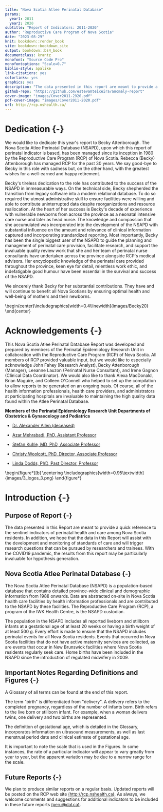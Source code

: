 ```yaml
--- 
title: "Nova Scotia Atlee Perinatal Database"
params:
  year1: 2011
  year2: 2020
subtitle: "Report of Indicators: 2011-2020"
author: "Reproductive Care Program of Nova Scotia"
date: "2023-08-29"
knit: bookdown::render_book
site: bookdown::bookdown_site
output: bookdown::bs4_book
documentclass: krantz
monofont: "Source Code Pro"
monofontoptions: "Scale=0.7"
biblio-style: apalike
link-citations: yes
colorlinks: yes
graphics: yes
description: "The data presented in this report are meant to provide a quick reference to the sentinel indicators of perinatal health and care among Nova Scotia residents. We hope this report will assist with the development and monitoring of standards of care and will trigger research questions that can be pursued by researchers and trainees."
github-repo: "https://github.com/estevamteixeira/anomaly-report"
cover-image: "images/Cover2011-2020.pdf"
pdf-cover-image: "images/Cover2011-2020.pdf"
url: http://rcp.nshealth.ca/
---
```






# Dedication {-}

We would like to dedicate this year's report to Becky Attenborough. The Nova Scotia Atlee Perinatal Database (NSAPD), upon which this report of perinatal indicator is based, has been managed since its inception in 1980 by the Reproductive Care Program (RCP) of Nova Scotia. Rebecca (Becky) Attenborough has managed RCP for the past 30 years. We say good-bye to Becky in this role with sadness but, on the other hand, with the greatest wishes for a well-earned and happy retirement.

Becky's tireless dedication to the role has contributed to the success of the NSAPD in immeasurable ways. On the technical side, Becky shepherded the transition from legacy software into a modern relational database. To do so required the utmost administrative skill to ensure facilities were willing and able to contribute uninterrupted data despite reorganizations and resource reallocation. At the heart of her success is Becky's decade of experience with vulnerable newborns from across the province as a neonatal intensive care nurse and later as head nurse. The knowledge and compassion that she accumulated was incorporated into the development of the NSAPD with substantial influence on the amount and relevance of clinical information captured and incorporating standardized reporting. Most importantly, Becky has been the single biggest user of the NSAPD to guide the planning and management of perinatal care provision, facilitate research, and support the invaluable quality review work that she
and her team of perinatal nurse consultants have undertaken across the province alongside RCP's medical advisors. Her encyclopedic knowledge of the perinatal care provided throughout the province, keen eye for detail, relentless work ethic, and indefatigable good humour have been essential in the survival and success of the NSAPD.

We sincerely thank Becky for her substantial contributions. They have and will continue to benefit all Nova Scotians by ensuring optimal health and well-being of mothers and their newborns.


\begin{center}\includegraphics[width=0.4\linewidth]{images/Becky20} \end{center}

# Acknowledgements {-}

This Nova Scotia Atlee Perinatal Database Report was developed and prepared by members of the Perinatal
Epidemiology Research Unit in collaboration with the Reproductive Care Program (RCP) of Nova Scotia. All
members of RCP provided valuable input, but we would like to especially acknowledge John Fahey (Research Analyst), Becky Attenborough (Manager), Leeanne Lauzon (Perinatal Nurse Consultant), and Irene Gagnon (Clinical Data Coordinator). We would also like to thank Alexa MacDonald, Brian Maguire, and Colleen O'Connell who helped to set up the compilation to allow reports to be generated on an ongoing basis. Of course, all of the health information professionals, health care providers, and administrators at participating hospitals are invaluable to maintaining the high quality data found within the Atlee Perinatal Database.

**Members of the Perinatal Epidemiology Research Unit Departments of Obstetrics & Gynaecology and Pediatrics**

- [Dr. Alexander Allen (deceased)](https://medicine.dal.ca/research/peru/our-people/faculty.html)

- [Azar Mehrabadi, PhD, Assistant Professor](https://medicine.dal.ca/departments/department-sites/pediatrics/our-people/our-faculty/azar-mehrabadi.html)
- [Stefan Kuhle, MD, PhD, Associate Professor](https://www.unimedizin-mainz.de/pe/startseite/team.html)
- [Christy Woolcott, PhD, Director, Associate Professor](https://medicine.dal.ca/departments/department-sites/pediatrics/our-people/our-faculty/christy-woolcott.html)
- [Linda Dodds, PhD, Past Director, Professor](https://medicine.dal.ca/departments/department-sites/pediatrics/our-people/our-faculty/linda-dodds.html)

\begin{figure*}[b]
\centering
\includegraphics[width=0.95\textwidth]{images/3_logos_3.png}
\end{figure*}

# Introduction {-}

## Purpose of Report {-}

The data presented in this Report are meant to provide a quick reference to the sentinel indicators of perinatal health and care among Nova Scotia residents. In addition, we hope that the data in this Report will assist with the development and monitoring of standards of care and will trigger research questions that can be pursued by
researchers and trainees. With the COVID19 pandemic, the results from this report may be particularly invaluable for hypothesis generation.

## Nova Scotia Atlee Perinatal Database {-}

The Nova Scotia Atlee Perinatal Database (NSAPD) is a population-based database that contains detailed
province-wide clinical and demographic information from 1988 onwards. Data are abstracted on-site in Nova Scotia health care facilities by health information professionals and are contributed to the NSAPD by these facilities. The Reproductive Care Program (RCP), a program of the IWK Health Centre, is the NSAPD custodian.

The population in the NSAPD includes all reported liveborn and stillborn infants at a gestational age of at least 20 weeks or having a birth weight of at least 500 g. Every effort is made to ensure that the NSAPD includes perinatal events for all Nova Scotia residents. Events that occurred in Nova Scotia facilities that do not have active maternity services are collected, as are events that occur in New Brunswick facilities where Nova Scotia residents regularly seek care. Home births have been included in the NSAPD since the introduction of regulated
midwifery in 2009.

## Important Notes Regarding Definitions and Figures {-}

A Glossary of all terms can be found at the end of this report.

The term "birth" is differentiated from "delivery". A delivery refers to the completed pregnancy, regardless of the number of infants born. Birth refers to the live born or stillborn infant. For example, when a woman delivers twins, one delivery and two births are represented.

The definition of gestational age, which is detailed in the Glossary, incorporates information on ultrasound measurements, as well as last menstrual period date and clinical estimate of gestational age.

It is important to note the scale that is used in the Figures. In some instances, the rate of a particular indicator will appear to vary greatly from year to year, but the apparent variation may be due to a narrow range for the scale.

## Future Reports {-}

We plan to produce similar reports on a regular basis. Updated reports will be posted on the RCP web site [(http://rcp.nshealth.ca)](http://rcp.nshealth.ca). As always, we welcome comments and suggestions for additional indicators to be included in these future reports [(peru@dal.ca)](peru@dal.ca).
